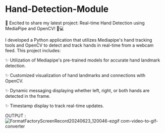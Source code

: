 # Hand-Detection-Module

🚀 Excited to share my latest project: Real-time Hand Detection using MediaPipe and OpenCV! 🤖💻

I developed a Python application that utilizes Mediapipe's hand tracking tools and OpenCV to detect and track hands in real-time from a webcam feed. This project includes:

✨ Utilization of Mediapipe's pre-trained models for accurate hand landmark detection. 

✨ Customized visualization of hand landmarks and connections with OpenCV. 

✨ Dynamic messaging displaying whether left, right, or both hands are detected in the frame.

✨ Timestamp display to track real-time updates.

OUTPUT :
![FormatFactoryScreenRecord20240623_120046-ezgif com-video-to-gif-converter](https://github.com/user-attachments/assets/0ea36aa5-ccb0-473c-bb01-7ab1b95c8a19)
